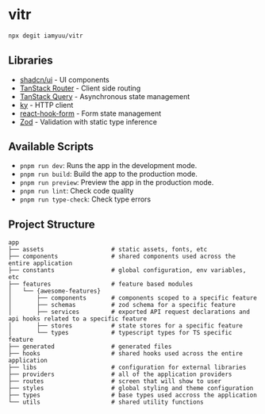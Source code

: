 # vitr

```sh
npx degit iamyuu/vitr
```

## Libraries

- [shadcn/ui](https://ui.shadcn.com/) - UI components
- [TanStack Router](https://tanstack.com/router/v1) - Client side routing
- [TanStack Query](https://tanstack.com/query/v4) - Asynchronous state management
- [ky](https://github.com/sindresorhus/ky) - HTTP client
- [react-hook-form](https://react-hook-form.com) - Form state management
- [Zod](https://zod.dev) - Validation with static type inference

## Available Scripts

- `pnpm run dev`: Runs the app in the development mode.
- `pnpm run build`: Build the app to the production mode.
- `pnpm run preview`: Preview the app in the production mode.
- `pnpm run lint`: Check code quality
- `pnpm run type-check`: Check type errors

## Project Structure

```
app
├── assets                   # static assets, fonts, etc
├── components               # shared components used across the entire application
├── constants                # global configuration, env variables, etc
├── features                 # feature based modules
│   └── {awesome-features}
│       ├── components       # components scoped to a specific feature
│       ├── schemas          # zod schema for a specific feature
│       ├── services         # exported API request declarations and api hooks related to a specific feature
│       ├── stores           # state stores for a specific feature
│       └── types            # typescript types for TS specific feature
├── generated                # generated files
├── hooks                    # shared hooks used across the entire application
├── libs                     # configuration for external libraries
├── providers                # all of the application providers
├── routes                   # screen that will show to user
├── styles                   # global styling and theme configuration
├── types                    # base types used accross the application
└── utils                    # shared utility functions
```
